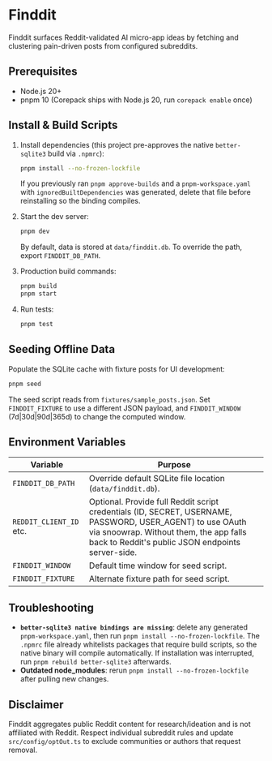 # Finddit

Finddit surfaces Reddit-validated AI micro-app ideas by fetching and clustering pain-driven posts from configured subreddits.

## Prerequisites

- Node.js 20+
- pnpm 10 (Corepack ships with Node.js 20, run `corepack enable` once)

## Install & Build Scripts

1. Install dependencies (this project pre-approves the native `better-sqlite3` build via `.npmrc`):

   ```bash
   pnpm install --no-frozen-lockfile
   ```

   If you previously ran `pnpm approve-builds` and a `pnpm-workspace.yaml` with `ignoredBuiltDependencies` was generated, delete that file before reinstalling so the binding compiles.

2. Start the dev server:

   ```bash
   pnpm dev
   ```

   By default, data is stored at `data/finddit.db`. To override the path, export `FINDDIT_DB_PATH`.

3. Production build commands:

   ```bash
   pnpm build
   pnpm start
   ```

4. Run tests:

   ```bash
   pnpm test
   ```

## Seeding Offline Data

Populate the SQLite cache with fixture posts for UI development:

```bash
pnpm seed
```

The seed script reads from `fixtures/sample_posts.json`. Set `FINDDIT_FIXTURE` to use a different JSON payload, and `FINDDIT_WINDOW` (7d|30d|90d|365d) to change the computed window.

## Environment Variables

| Variable | Purpose |
| --- | --- |
| `FINDDIT_DB_PATH` | Override default SQLite file location (`data/finddit.db`). |
| `REDDIT_CLIENT_ID` etc. | Optional. Provide full Reddit script credentials (ID, SECRET, USERNAME, PASSWORD, USER_AGENT) to use OAuth via snoowrap. Without them, the app falls back to Reddit's public JSON endpoints server-side. |
| `FINDDIT_WINDOW` | Default time window for seed script. |
| `FINDDIT_FIXTURE` | Alternate fixture path for seed script. |

## Troubleshooting

- **`better-sqlite3 native bindings are missing`**: delete any generated `pnpm-workspace.yaml`, then run `pnpm install --no-frozen-lockfile`. The `.npmrc` file already whitelists packages that require build scripts, so the native binary will compile automatically. If installation was interrupted, run `pnpm rebuild better-sqlite3` afterwards.
- **Outdated node_modules**: rerun `pnpm install --no-frozen-lockfile` after pulling new changes.

## Disclaimer

Finddit aggregates public Reddit content for research/ideation and is not affiliated with Reddit. Respect individual subreddit rules and update `src/config/optOut.ts` to exclude communities or authors that request removal.
